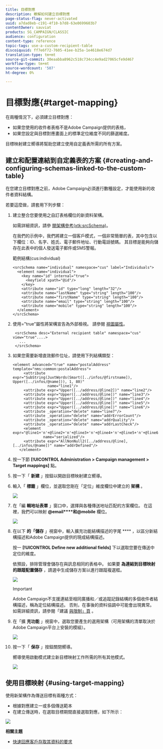 ```yaml
---
title: 目標對應
description: 瞭解如何建立目標對應
page-status-flag: never-activated
uuid: a7dad8eb-c191-4f10-b7d8-63e0699603b7
contentOwner: sauviat
products: SG_CAMPAIGN/CLASSIC
audience: configuration
content-type: reference
topic-tags: use-a-custom-recipient-table
discoiquuid: ff7e6f72-7605-41ee-b25a-1e4618e674d7
translation-type: tm+mt
source-git-commit: 30eaabba8962c518c734cc4e9ad27065cfe9d467
workflow-type: tm+mt
source-wordcount: '507'
ht-degree: 0%

---
```



# 目標對應{#target-mapping}

在兩種情況下，必須建立目標對應：

* 如果您使用的收件者表格不是Adobe Campaign提供的表格，
* 如果您設定與目標對應畫面上的標準定位維度不同的篩選維度。

目標映射建立嚮導將幫助您建立使用自定義表所需的所有方案。

## 建立和配置連結到自定義表的方案 {#creating-and-configuring-schemas-linked-to-the-custom-table}

在您建立目標對應之前，Adobe Campaign必須進行數種設定，才能使用新的收件者資料結構。

若要這麼做，請套用下列步驟：

1. 建立整合您要使用之自訂表格欄位的新資料架構。

   如需詳細資訊，請參 [閱架構參考(xtk:srcSchema)](../../configuration/using/about-schema-reference.md)。

   在我們的示例中，我們將建立一個客戶模式，一個非常簡單的表，其中包含以下欄位：ID、名字、姓氏、電子郵件地址、行動電話號碼。 其目標是能夠向儲存在此表中的個人發送電子郵件或SMS警報。

   範例結構(cus:individual)

   ```
   <srcSchema name="individual" namespace="cus" label="Individuals">
     <element name="individual">
       <key name="id" internal="true">
         <keyfield xpath="@id"/>
       </key>
       <attribute name="id" type="long" length="32"/>
       <attribute name="lastName" type="string" length="100"/>
       <attribute name="firstName" type="string" length="100"/>
       <attribute name="email" type="string" length="100"/>
       <attribute name="mobile" type="string" length="100"/>
     </element>
   </srcSchema>
   ```

1. 使用=&quot;true&quot;屬性將架構宣告為外部檢視。 請參閱 [視圖屬性](../../configuration/using/schema-characteristics.md#the-view-attribute)。

   ```
    <srcSchema desc="External recipient table" namespace="cus" view="true"....>
      ...
    </srcSchema>
   ```

1. 如果您需要新增直效郵件位址，請使用下列結構類型：

   ```
   <element advanced="true" name="postalAddress" template="nms:common:postalAddress">
        <attribute expr="SubString(JuxtWords(Smart([../infos/@firstname]), Upper([../infos/@name])), 1, 80)"
                   name="line1"/>
        <attribute expr="Upper([../address/@line2])" name="line2"/>
        <attribute expr="Upper([../address/@line])" name="line3"/>
        <attribute expr="Upper([../address/@line])" name="line4"/>
        <attribute expr="Upper([../address/@line])" name="line5"/>
        <attribute expr="Upper([../address/@line])" name="line6"/>
        <attribute _operation="delete" name="line7"/>
        <attribute _operation="delete" name="addrErrorCount"/>
        <attribute _operation="delete" name="addrQuality"/>
        <attribute _operation="delete" name="addrLastCheck"/>
        <element expr="@line1+'n'+@line2+'n'+@line3+'n'+@line4+'n'+@line5+'n'+@line6"
                 name="serialized"/>
        <attribute expr="AllNonNull2([../address/@line], [../infos/@name])" name="addrDefined"/>
      </element>
   ```

1. 按一下節 **[!UICONTROL Administration > Campaign management > Target mappings]** 點。
1. 按一下「 **新建** 」按鈕以開啟目標映射建立嚮導。
1. 輸入「 **標籤** 」欄位，並選取您剛在「定位」維度欄位中建立的 **架構** 。

   ![](assets/mapping_diffusion_wizard_1.png)

1. 在「編 **輯地址表單** 」窗口中，選擇與各種傳送地址匹配的方案欄位。 在這裡，我們可以映射 **@email****和@mobile** 欄位。

   ![](assets/mapping_diffusion_wizard_2.png)

1. 在以下 **的「儲存** 」視窗中，輸入擴充功能結構描述的字尾 **** ，以區分新結構描述和Adobe Campaign提供的現成結構描述。

   按一 **[!UICONTROL Define new additional fields]** 下以選取您要在傳送中定位的維度。

   依預設，排除管理會儲存在與訊息相同的表格中。 如果要 **為連結到目標映射的跟蹤配置儲存** ，請選中生成儲存方案以進行跟蹤複選框。

   ![](assets/mapping_diffusion_wizard_3.png)

   >[!IMPORTANT]
   >
   >Adobe Campaign不支援連結至相同廣播和／或追蹤記錄結構的多個收件者結構描述，稱為定位結構描述。 否則，在事後的資料協調中可能會出現異常。 如需詳細資訊，請參閱「建議 [與限制」頁](../../configuration/using/about-custom-recipient-table.md) 。

1. 在「擴 **充功能** 」視窗中，選取您要產生的選用架構（可用架構的清單取決於Adobe Campaign平台上安裝的模組）。

   ![](assets/mapping_diffusion_wizard_4.png)

1. 按一下「 **保存** 」按鈕關閉嚮導。

   嚮導使用啟動模式建立新目標映射工作所需的所有其他模式。

   ![](assets/mapping_schema_list.png)

## 使用目標映射 {#using-target-mapping}

使用新架構作為傳送目標有兩種方式：

* 根據對應建立一或多個傳送範本
* 在建立傳送時，在選取目標期間直接選取對應，如下所示：

![](assets/mapping_selection_ciblage.png)

**相關主題**

* [快速回應客戶存取其資料的要求](https://helpx.adobe.com/campaign/kb/simplifying-campaign-management-acc.html#Quicklyrespondtocustomerrequeststoaccesstheirdata)